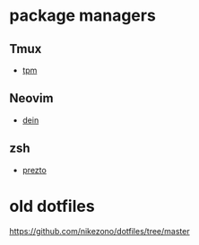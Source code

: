# package managers

## Tmux

* [tpm](https://github.com/tmux-plugins/tpm)

## Neovim

* [dein](https://github.com/Shougo/dein.vim)

## zsh

* [prezto](https://github.com/sorin-ionescu/prezto)

# old dotfiles

https://github.com/nikezono/dotfiles/tree/master

